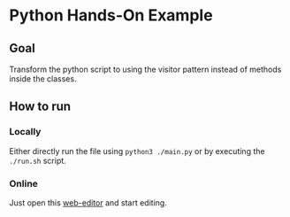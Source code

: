 # Python Hands-On Example

## Goal

Transform the python script to using the visitor pattern instead of methods inside the classes.

## How to run

### Locally
Either directly run the file using `python3 ./main.py` or by executing the `./run.sh` script.


### Online
Just open this [web-editor](https://www.online-python.com/Hh6dzJRujL) and start editing.
